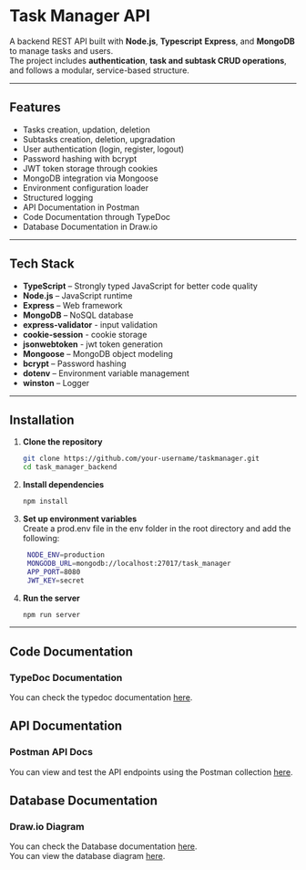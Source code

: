 # Task Manager API

A backend REST API built with **Node.js**, **Typescript** **Express**, and **MongoDB** to manage tasks and users.  
The project includes **authentication**, **task and subtask CRUD operations**, and follows a modular, service-based structure.

---

## Features

- Tasks creation, updation, deletion
- Subtasks creation, deletion, upgradation
- User authentication (login, register, logout)
- Password hashing with bcrypt
- JWT token storage through cookies
- MongoDB integration via Mongoose
- Environment configuration loader
- Structured logging
- API Documentation in Postman
- Code Documentation through TypeDoc
- Database Documentation in Draw.io

---

## Tech Stack

- **TypeScript** – Strongly typed JavaScript for better code quality
- **Node.js** – JavaScript runtime
- **Express** – Web framework
- **MongoDB** – NoSQL database
- **express-validator** - input validation
- **cookie-session** - cookie storage
- **jsonwebtoken** - jwt token generation
- **Mongoose** – MongoDB object modeling
- **bcrypt** – Password hashing
- **dotenv** – Environment variable management
- **winston** – Logger

---
## Installation

1. **Clone the repository**
   ```bash
   git clone https://github.com/your-username/taskmanager.git
   cd task_manager_backend
   ```
2. **Install dependencies**
   ```bash
   npm install
   ```
3. **Set up environment variables**<br>
   Create a prod.env file in the env folder in the root directory and add the following:
   ```bash
    NODE_ENV=production
    MONGODB_URL=mongodb://localhost:27017/task_manager
    APP_PORT=8080
    JWT_KEY=secret
    ```
4. **Run the server**
   ```bash
   npm run server
   ```
---
## Code Documentation
### TypeDoc Documentation
You can check the typedoc documentation [here](https://shivamk001.github.io/task_manager/index.html).

## API Documentation
### Postman API Docs
You can view and test the API endpoints using the Postman collection [here](https://www.postman.com/shivamk001001/shivamk001/collection/r3sivui/task-manager?action=share&creator=18060545).

## Database Documentation
### Draw.io Diagram
You can check the Database documentation [here](https://docs.google.com/document/d/18ELNQZBtXaVKp0dAzn4ZvV0BrAOlPyKeu0bSFd8my2Y/edit?usp=sharing).<br>
You can view the database diagram [here](https://drive.google.com/file/d/1xMH_3G7nVZ0x7y9Fv4SZsvODlmXH2z3D/view?usp=sharing).

   







